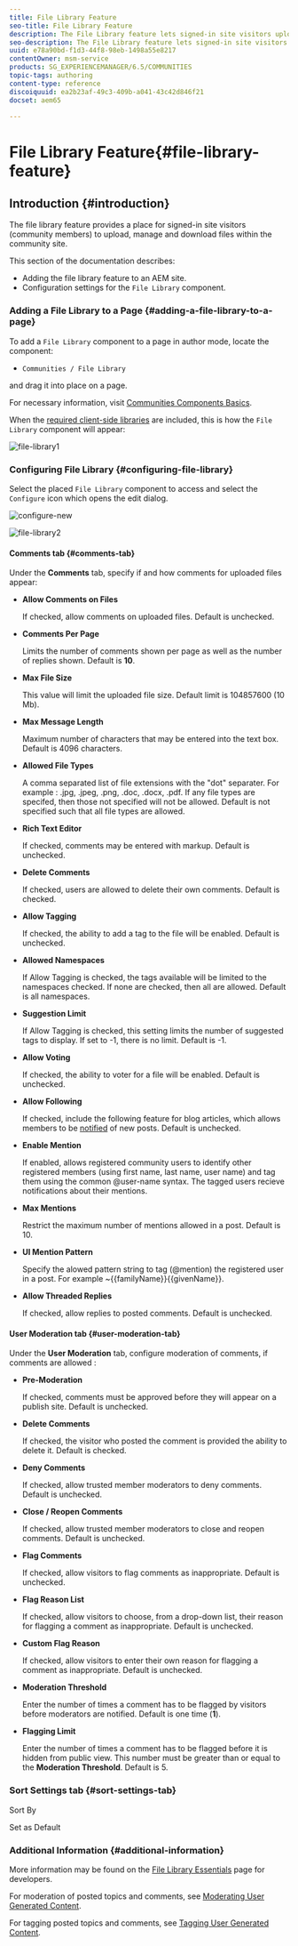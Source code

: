 ```yaml
---
title: File Library Feature
seo-title: File Library Feature
description: The File Library feature lets signed-in site visitors upload, manage, and download files
seo-description: The File Library feature lets signed-in site visitors upload, manage, and download files
uuid: e78a90bd-f1d3-44f8-98eb-1498a55e8217
contentOwner: msm-service
products: SG_EXPERIENCEMANAGER/6.5/COMMUNITIES
topic-tags: authoring
content-type: reference
discoiquuid: ea2b23af-49c3-409b-a041-43c42d846f21
docset: aem65

---
```


# File Library Feature{#file-library-feature}

## Introduction {#introduction}

The file library feature provides a place for signed-in site visitors (community members) to upload, manage and download files within the community site.

This section of the documentation describes:

* Adding the file library feature to an AEM site.
* Configuration settings for the `File Library` component.

### Adding a File Library to a Page {#adding-a-file-library-to-a-page}

To add a `File Library` component to a page in author mode, locate the component:

* `Communities / File Library`

and drag it into place on a page.

For necessary information, visit [Communities Components Basics](/help/communities/basics.md).

When the [required client-side libraries](/help/communities/essentials-file-library.md#essentials-for-client-side) are included, this is how the `File Library` component will appear:

![file-library1](assets/file-library1.png)

### Configuring File Library {#configuring-file-library}

Select the placed `File Library` component to access and select the `Configure` icon which opens the edit dialog.

![configure-new](assets/configure-new.png) 

![file-library2](assets/file-library2.png)

#### Comments tab {#comments-tab}

Under the **Comments** tab, specify if and how comments for uploaded files appear:

* **Allow Comments on Files**
  
  If checked, allow comments on uploaded files. Default is unchecked.

* **Comments Per Page**
  
  Limits the number of comments shown per page as well as the number of replies shown. Default is **10**.

* **Max File Size**
  
  This value will limit the uploaded file size. Default limit is 104857600 (10 Mb).

* **Max Message Length**
  
  Maximum number of characters that may be entered into the text box. Default is 4096 characters.

* **Allowed File Types**
  
  A comma separated list of file extensions with the "dot" separater. For example : .jpg, .jpeg, .png, .doc, .docx, .pdf. If any file types are specifed, then those not specified will not be allowed. Default is not specified such that all file types are allowed.

* **Rich Text Editor**
  
  If checked, comments may be entered with markup. Default is unchecked.

* **Delete Comments**
  
  If checked, users are allowed to delete their own comments. Default is checked.

* **Allow Tagging**
  
  If checked, the ability to add a tag to the file will be enabled. Default is unchecked.

* **Allowed Namespaces**
  
  If Allow Tagging is checked, the tags available will be limited to the namespaces checked. If none are checked, then all are allowed. Default is all namespaces.

* **Suggestion Limit**
  
  If Allow Tagging is checked, this setting limits the number of suggested tags to display. If set to -1, there is no limit. Default is -1.

* **Allow Voting**
  
  If checked, the ability to voter for a file will be enabled. Default is unchecked.

* **Allow Following**
  
  If checked, include the following feature for blog articles, which allows members to be [notified](/help/communities/notifications.md) of new posts. Default is unchecked.

* **Enable Mention**
  
  If enabled, allows registered community users to identify other registered members (using first name, last name, user name) and tag them using the common @user-name syntax. The tagged users recieve notifications about their mentions.

* **Max Mentions**
  
  Restrict the maximum number of mentions allowed in a post. Default is 10.

* **UI Mention Pattern**
  
  Specify the alowed pattern string to tag (@mention) the registered user in a post. For example ~{{familyName}}{{givenName}}.

* **Allow Threaded Replies**
  
  If checked, allow replies to posted comments. Default is unchecked.

#### User Moderation tab {#user-moderation-tab}

Under the **User Moderation** tab, configure moderation of comments, if comments are allowed :

* **Pre-Moderation**
  
  If checked, comments must be approved before they will appear on a publish site. Default is unchecked.

* **Delete Comments**
  
  If checked, the visitor who posted the comment is provided the ability to delete it. Default is checked.

* **Deny Comments**
  
  If checked, allow trusted member moderators to deny comments. Default is unchecked.

* **Close / Reopen Comments**
  
  If checked, allow trusted member moderators to close and reopen comments. Default is unchecked.

* **Flag Comments**
  
  If checked, allow visitors to flag comments as inappropriate. Default is unchecked.

* **Flag Reason List**
  
  If checked, allow visitors to choose, from a drop-down list, their reason for flagging a comment as inappropriate. Default is unchecked.

* **Custom Flag Reason**
  
  If checked, allow visitors to enter their own reason for flagging a comment as inappropriate. Default is unchecked.

* **Moderation Threshold**
  
  Enter the number of times a comment has to be flagged by visitors before moderators are notified. Default is one time (**1**).

* **Flagging Limit**
  
  Enter the number of times a comment has to be flagged before it is hidden from public view. This number must be greater than or equal to the **Moderation Threshold**. Default is 5.

### Sort Settings tab {#sort-settings-tab}

Sort By

Set as Default

### Additional Information {#additional-information}

More information may be found on the [File Library Essentials](/help/communities/essentials-file-library.md) page for developers.

For moderation of posted topics and comments, see [Moderating User Generated Content](/help/communities/moderate-ugc.md).

For tagging posted topics and comments, see [Tagging User Generated Content](/help/communities/tag-ugc.md).
